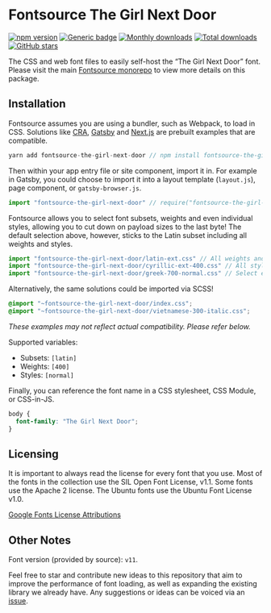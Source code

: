 # Fontsource The Girl Next Door

[![npm version](https://badge.fury.io/js/fontsource-the-girl-next-door.svg)](https://www.npmjs.com/package/fontsource-the-girl-next-door) [![Generic badge](https://img.shields.io/badge/fontsource-passing-brightgreen)](https://github.com/DecliningLotus/fontsource) [![Monthly downloads](https://badgen.net/npm/dm/fontsource-the-girl-next-door)](https://github.com/DecliningLotus/fontsource) [![Total downloads](https://badgen.net/npm/dt/fontsource-the-girl-next-door)](https://github.com/DecliningLotus/fontsource) [![GitHub stars](https://img.shields.io/github/stars/DecliningLotus/fontsource.svg?style=social&label=Star)](https://GitHub.com/DecliningLotus/fontsource/stargazers/)

The CSS and web font files to easily self-host the “The Girl Next Door” font. Please visit the main [Fontsource monorepo](https://github.com/DecliningLotus/fontsource) to view more details on this package.

## Installation

Fontsource assumes you are using a bundler, such as Webpack, to load in CSS. Solutions like [CRA](https://create-react-app.dev/), [Gatsby](https://www.gatsbyjs.org/) and [Next.js](https://nextjs.org/) are prebuilt examples that are compatible.

```javascript
yarn add fontsource-the-girl-next-door // npm install fontsource-the-girl-next-door
```

Then within your app entry file or site component, import it in. For example in Gatsby, you could choose to import it into a layout template (`layout.js`), page component, or `gatsby-browser.js`.

```javascript
import "fontsource-the-girl-next-door" // require("fontsource-the-girl-next-door")
```

Fontsource allows you to select font subsets, weights and even individual styles, allowing you to cut down on payload sizes to the last byte! The default selection above, however, sticks to the Latin subset including all weights and styles.

```javascript
import "fontsource-the-girl-next-door/latin-ext.css" // All weights and styles included.
import "fontsource-the-girl-next-door/cyrillic-ext-400.css" // All styles included.
import "fontsource-the-girl-next-door/greek-700-normal.css" // Select either normal or italic.
```

Alternatively, the same solutions could be imported via SCSS!

```scss
@import "~fontsource-the-girl-next-door/index.css";
@import "~fontsource-the-girl-next-door/vietnamese-300-italic.css";
```

_These examples may not reflect actual compatibility. Please refer below._

Supported variables:

- Subsets: `[latin]`
- Weights: `[400]`
- Styles: `[normal]`

Finally, you can reference the font name in a CSS stylesheet, CSS Module, or CSS-in-JS.

```css
body {
  font-family: "The Girl Next Door";
}
```

## Licensing

It is important to always read the license for every font that you use.
Most of the fonts in the collection use the SIL Open Font License, v1.1. Some fonts use the Apache 2 license. The Ubuntu fonts use the Ubuntu Font License v1.0.

[Google Fonts License Attributions](https://fonts.google.com/attribution)

## Other Notes

Font version (provided by source): `v11`.

Feel free to star and contribute new ideas to this repository that aim to improve the performance of font loading, as well as expanding the existing library we already have. Any suggestions or ideas can be voiced via an [issue](https://github.com/DecliningLotus/fontsource/issues).
